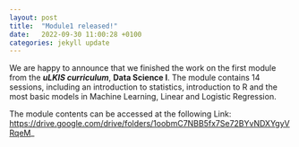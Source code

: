 ```yaml
---
layout: post
title:  "Module1 released!"
date:   2022-09-30 11:00:28 +0100
categories: jekyll update
---
```

We are happy to announce that we finished the work on the first module from the ***uLKIS curriculum***, **Data Science I**.
The module contains 14 sessions, including an introduction to statistics, introduction to R and the most basic models in Machine Learning, Linear and Logistic Regression.

The module contents can be accessed at the following Link:
https://drive.google.com/drive/folders/1oobmC7NBB5fx7Se72BYvNDXYgyVRqeM_

